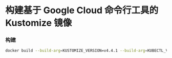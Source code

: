 # 构建基于 Google Cloud 命令行工具的 Kustomize 镜像

### 构建

```bash
docker build --build-arg=KUSTOMIZE_VERSION=v4.4.1 --build-arg=KUBECTL_VERSION=v1.22.0 --tag cr.oook.com.tw/tools/kustomize:v4.4.1 .
```